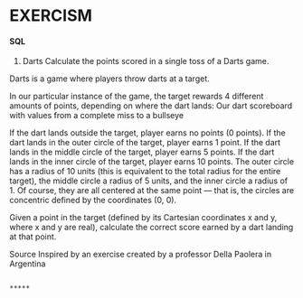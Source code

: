 # EXERCISM 


#### SQL
1. Darts
Calculate the points scored in a single toss of a Darts game.

Darts is a game where players throw darts at a target.

In our particular instance of the game, the target rewards 4 different amounts of points, depending on where the dart lands:
Our dart scoreboard with values from a complete miss to a bullseye

If the dart lands outside the target, player earns no points (0 points).
If the dart lands in the outer circle of the target, player earns 1 point.
If the dart lands in the middle circle of the target, player earns 5 points.
If the dart lands in the inner circle of the target, player earns 10 points.
The outer circle has a radius of 10 units (this is equivalent to the total radius for the entire target), the middle circle a radius of 5 units, and the inner circle a radius of 1. Of course, they are all centered at the same point — that is, the circles are concentric defined by the coordinates (0, 0).

Given a point in the target (defined by its Cartesian coordinates x and y, where x and y are real), calculate the correct score earned by a dart landing at that point.

Source
Inspired by an exercise created by a professor Della Paolera in Argentina

~~~~ I solved this query by calculations with the Pythagoras theorem. I updated the darts table with the scores calculated by the Pythagoras theorem. The query correctly assigned the scores to the darts table based on the coordinates of each dart throw.

*****
